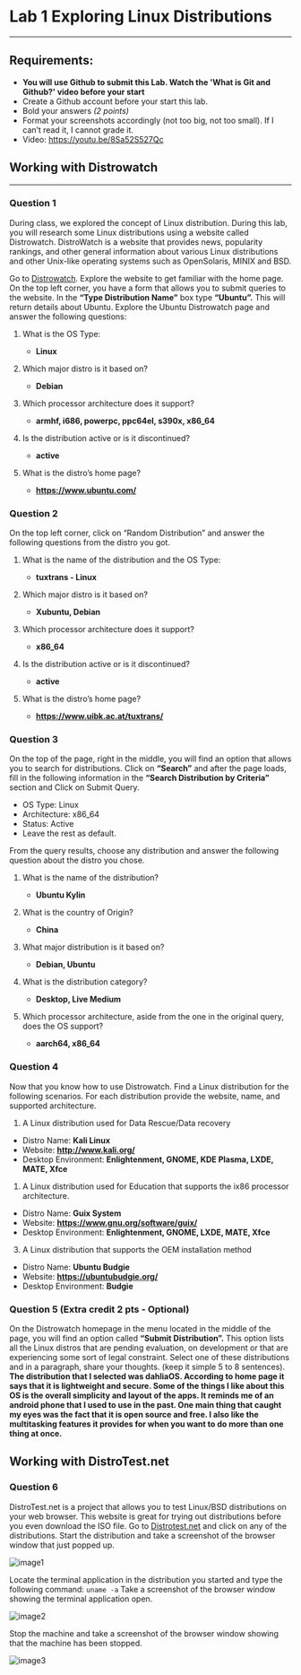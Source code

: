 # Lab 1 Exploring Linux Distributions
---
## Requirements:
* **You will use Github to submit this Lab. Watch the 'What is Git and Github?' video before your start**
* Create a Github account before your start this lab.
* Bold your answers *(2 points)*
* Format your screenshots accordingly (not too big, not too small). If I can’t read it, I cannot grade it.
* Video: https://youtu.be/8Sa52S527Qc


## Working with Distrowatch
---
### Question 1
During class, we explored the concept of Linux distribution. During this lab, you will research some Linux distributions using a website called Distrowatch. DistroWatch is a website that provides news, popularity rankings, and other general information about various Linux distributions and other Unix-like operating systems such as OpenSolaris, MINIX and BSD. 

Go to [Distrowatch](https://distrowatch.com/). Explore the website to get familiar with the home page. On the top left corner, you have a form that allows you to submit queries to the website. In the **“Type Distribution Name”** box type **“Ubuntu”.**  This will return details about Ubuntu. Explore the Ubuntu Distrowatch page and answer the following questions:

1. What is the OS Type: 
   * **Linux**

2. Which major distro is it based on?  
   * **Debian**
   
3. Which processor architecture does it support?  
   * **armhf, i686, powerpc, ppc64el, s390x, x86_64**

4. Is the distribution active or is it discontinued?  
   * **active**

5. What is the distro’s home page?  
   * **https://www.ubuntu.com/**

### Question 2
On the top left corner, click on “Random Distribution” and answer the following questions from the distro you got.
1. What is the name of the distribution and the OS Type: 
   * **tuxtrans - Linux**

2. Which major distro is it based on?  
   * **Xubuntu, Debian**
   
3. Which processor architecture does it support?  
   * **x86_64**

4. Is the distribution active or is it discontinued?  
   * **active**

5. What is the distro’s home page?  
   * **https://www.uibk.ac.at/tuxtrans/**

### Question 3
On the top of the page, right in the middle, you will find an option that allows you to search for distributions. 
Click on **“Search”** and after the page loads, fill in the following information in the **“Search Distribution by Criteria”** section and Click on Submit Query.
* OS Type: Linux
* Architecture: x86_64
* Status: Active
* Leave the rest as default.

From the query results, choose any distribution and answer the following question about the distro you chose.

1. What is the name of the distribution? 
   * **Ubuntu Kylin**
  
2. What is the country of Origin?
   * **China**
  
3. What major distribution is it based on?
   * **Debian, Ubuntu**

4. What is the distribution category?
   * **Desktop, Live Medium**
  
5. Which processor architecture, aside from the one in the original query, does the OS support?
   * **aarch64, x86_64**

### Question 4
Now that you know how to use Distrowatch. Find a Linux distribution for the following scenarios. For each distribution provide the website, name, and supported architecture.

1. A Linux distribution used for Data Rescue/Data recovery
* Distro Name: **Kali Linux**
* Website: **http://www.kali.org/**
* Desktop Environment: **Enlightenment, GNOME, KDE Plasma, LXDE, MATE, Xfce**

1. A Linux distribution used for Education that supports the ix86 processor architecture.
* Distro Name: **Guix System**
* Website: **https://www.gnu.org/software/guix/**
* Desktop Environment: **Enlightenment, GNOME, LXDE, MATE, Xfce**

3. A Linux distribution that supports the OEM installation method
* Distro Name: **Ubuntu Budgie**
* Website: **https://ubuntubudgie.org/**
* Desktop Environment: **Budgie**

### Question 5 (Extra credit 2 pts - Optional)
On the Distrowatch homepage in the menu located in the middle of the page, you will find an option called **“Submit Distribution”.** This option lists all the Linux distros that are pending evaluation, on development or that are experiencing some sort of legal constraint.  Select one of these distributions and in a paragraph, share your thoughts. (keep it simple 5 to 8 sentences).
**The distribution that I selected was dahliaOS. According to home page it says that it is lightweight and secure. Some of the things I like about this OS is the overall simplicity and layout of the apps. It reminds me of an android phone that I used to use in the past. One main thing that caught my eyes was the fact that it is open source and free. I also like the multitasking features it provides for when you want to do more than one thing at once.**


## Working with DistroTest.net
### Question 6
DistroTest.net is a project that allows you to test Linux/BSD distributions on your web browser. This website is great for trying out distributions before you even download the ISO file. Go to [Distrotest.net](https://distrotest.net/) and click on any of the distributions. Start the distribution and take a screenshot of the browser window that just popped up.

![image1](img3.PNG)

Locate the terminal application in the distribution you started and type the following command: `uname -a` Take a screenshot of the browser window showing the terminal application open.

![image2](terminal.png)

Stop the machine and take a screenshot of the browser window showing that the machine has been stopped.

![image3](shutdown.PNG)
